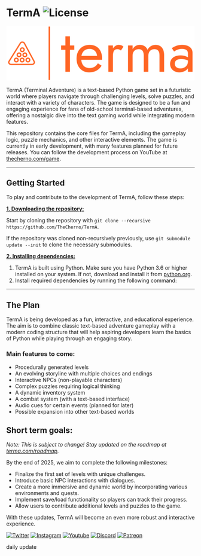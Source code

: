 # TermA ![License](https://img.shields.io/github/license/the-deezeray/text_adv)


![TermA](/terma-high-resolution-logo-transparent(1).png?raw=true "TermA")

TermA (Terminal Adventure) is a text-based Python game set in a futuristic world where players navigate through challenging levels, solve puzzles, and interact with a variety of characters. The game is designed to be a fun and engaging experience for fans of old-school terminal-based adventures, offering a nostalgic dive into the text gaming world while integrating modern features.

This repository contains the core files for TermA, including the gameplay logic, puzzle mechanics, and other interactive elements. The game is currently in early development, with many features planned for future releases. You can follow the development process on YouTube at [thecherno.com/game](https://thecherno.com/game).

***

## Getting Started
To play and contribute to the development of TermA, follow these steps:

<ins>**1. Downloading the repository:**</ins>

Start by cloning the repository with `git clone --recursive https://github.com/TheCherno/TermA`.

If the repository was cloned non-recursively previously, use `git submodule update --init` to clone the necessary submodules.

<ins>**2. Installing dependencies:**</ins>

1. TermA is built using Python. Make sure you have Python 3.6 or higher installed on your system. If not, download and install it from [python.org](https://www.python.org/downloads/).
2. Install required dependencies by running the following command:

***

## The Plan
TermA is being developed as a fun, interactive, and educational experience. The aim is to combine classic text-based adventure gameplay with a modern coding structure that will help aspiring developers learn the basics of Python while playing through an engaging story.

### Main features to come:
- Procedurally generated levels
- An evolving storyline with multiple choices and endings
- Interactive NPCs (non-playable characters)
- Complex puzzles requiring logical thinking
- A dynamic inventory system
- A combat system (with a text-based interface)
- Audio cues for certain events (planned for later)
- Possible expansion into other text-based worlds

## Short term goals:
*Note: This is subject to change! Stay updated on the roadmap at [terma.com/roadmap](http://terma.com/roadmap).*

By the end of 2025, we aim to complete the following milestones:

- Finalize the first set of levels with unique challenges.
- Introduce basic NPC interactions with dialogues.
- Create a more immersive and dynamic world by incorporating various environments and quests.
- Implement save/load functionality so players can track their progress.
- Allow users to contribute additional levels and puzzles to the game.
  
With these updates, TermA will become an even more robust and interactive experience.

[![Twitter](https://img.shields.io/badge/%40thecherno--blue.svg?style=social&logo=Twitter)](https://twitter.com/thecherno)
[![Instagram](https://img.shields.io/badge/thecherno--red.svg?style=social&logo=Instagram)](https://www.instagram.com/thecherno)
[![Youtube](https://img.shields.io/badge/TheChernoProject--red.svg?style=social&logo=youtube)](https://www.youtube.com/user/TheChernoProject)
[![Discord](https://img.shields.io/badge/TheCherno%20Server--blue.svg?style=social&logo=Discord)](https://discord.gg/K2eSyQA)
[![Patreon](https://img.shields.io/badge/%40thecherno--green.svg?style=social&logo=Patreon)](https://patreon.com/thecherno)

daily update